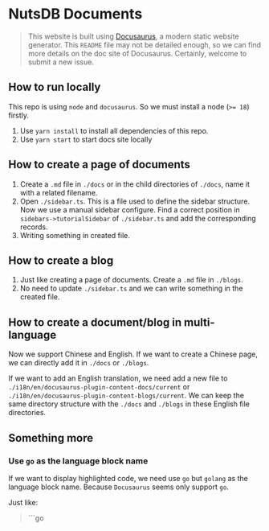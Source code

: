 # NutsDB Documents

> This website is built using [Docusaurus](https://docusaurus.io/), a modern static website generator. This `README` file may not be detailed enough, so we can find more details on the doc site of Docusaurus. Certainly, welcome to submit a new issue.

## How to run locally 

This repo is using `node` and `docusaurus`. So we must install a node (`>= 18`) firstly.

1. Use `yarn install` to install all dependencies of this repo.
2. Use `yarn start` to start docs site locally

## How to create a page of documents

1. Create a `.md` file in `./docs` or in the child directories of `./docs`, name it with a related filename.
2. Open `./sidebar.ts`. This is a file used to define the sidebar structure. Now we use a manual sidebar configure. Find a correct position in `sidebars->tutorialSidebar` of `./sidebar.ts` and add the corresponding records. 
3. Writing something in created file.

## How to create a blog

1. Just like creating a page of documents. Create a `.md` file in `./blogs`.
2. No need to update `./sidebar.ts` and we can write something in the created file.

## How to create a document/blog in multi-language

Now we support Chinese and English. If we want to create a Chinese page, we can directly add it in `./docs` or `./blogs`.

If we want to add an English translation, we need add a new file to `./i18n/en/docusaurus-plugin-content-docs/current` or `./i18n/en/docusaurus-plugin-content-blogs/current`. We can keep the same directory structure with the `./docs` and `./blogs` in these English file directories.

## Something more

### Use `go` as the language block name

If we want to display highlighted code, we need use `go` but `golang` as the language block name. Because `Docusaurus` seems only support `go`.

Just like:

> \`\`\`go
